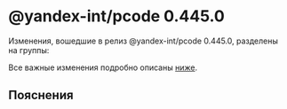 # @yandex-int/pcode 0.445.0

<!-- ЧЕЛОВЕЧЕСКОЕ ВСТУПЛЕНИЕ -->

Изменения, вошедшие в релиз @yandex-int/pcode 0.445.0, разделены на группы:

Все важные изменения подробно описаны [ниже](#Пояснения).

## Пояснения


